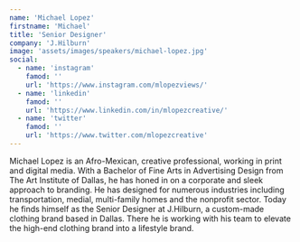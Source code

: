 ```yaml
---
name: 'Michael Lopez'
firstname: 'Michael'
title: 'Senior Designer'
company: 'J.Hilburn'
image: 'assets/images/speakers/michael-lopez.jpg'
social:
  - name: 'instagram'
    famod: ''
    url: 'https://www.instagram.com/mlopezviews/'
  - name: 'linkedin'
    famod: ''
    url: 'https://www.linkedin.com/in/mlopezcreative/'
  - name: 'twitter'
    famod: ''
    url: 'https://www.twitter.com/mlopezcreative'
---
```


Michael Lopez is an Afro-Mexican, creative professional, working in print and digital media. With a Bachelor of Fine Arts in Advertising Design from The Art Institute of Dallas, he has honed in on a corporate and sleek approach to branding. He has designed for numerous industries including transportation, medial, multi-family homes and the nonprofit sector. Today he finds himself as the Senior Designer at J.Hilburn, a custom-made clothing brand based in Dallas. There he is working with his team to elevate the high-end clothing brand into a lifestyle brand.
